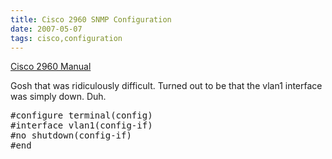 ```yaml
---
title: Cisco 2960 SNMP Configuration
date: 2007-05-07
tags: cisco,configuration
---
```

<a href="http://www.cisco.com/en/US/products/ps6406/products_configuration_guide_book09186a00805f80e4.html">Cisco 2960 Manual</a>

Gosh that was ridiculously difficult. Turned out to be that the vlan1 interface was simply down. Duh.

<pre class="sh_sh">
#configure terminal(config)
#interface vlan1(config-if)
#no shutdown(config-if)
#end
</pre>

